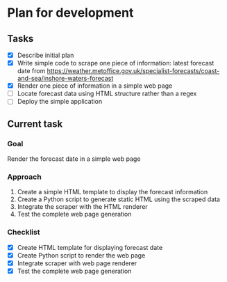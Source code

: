 # Plan for development

## Tasks

- [x] Describe initial plan
- [x] Write simple code to scrape one piece of information:
      latest forecast date from https://weather.metoffice.gov.uk/specialist-forecasts/coast-and-sea/inshore-waters-forecast
- [x] Render one piece of information in a simple web page
- [ ] Locate forecast data using HTML structure rather than a regex
- [ ] Deploy the simple application

## Current task

### Goal
Render the forecast date in a simple web page

### Approach
1. Create a simple HTML template to display the forecast information
2. Create a Python script to generate static HTML using the scraped data
3. Integrate the scraper with the HTML renderer
4. Test the complete web page generation

### Checklist
- [x] Create HTML template for displaying forecast date
- [x] Create Python script to render the web page
- [x] Integrate scraper with web page renderer
- [x] Test the complete web page generation
